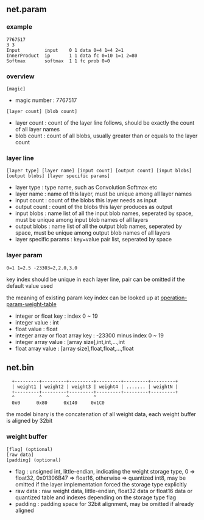 ## net.param
### example
```
7767517
3 3
Input         input    0 1 data 0=4 1=4 2=1
InnerProduct  ip       1 1 data fc 0=10 1=1 2=80
Softmax       softmax  1 1 fc prob 0=0
```
### overview
```
[magic]
```
* magic number : 7767517
```
[layer count] [blob count]
```
* layer count : count of the layer line follows, should be exactly the count of all layer names
* blob count : count of all blobs, usually greater than or equals to the layer count
### layer line
```
[layer type] [layer name] [input count] [output count] [input blobs] [output blobs] [layer specific params]
```
* layer type : type name, such as Convolution Softmax etc
* layer name : name of this layer, must be unique among all layer names
* input count : count of the blobs this layer needs as input
* output count : count of the blobs this layer produces as output
* input blobs : name list of all the input blob names, seperated by space, must be unique among input blob names of all layers
* output blobs : name list of all the output blob names, seperated by space, must be unique among output blob names of all layers
* layer specific params : key=value pair list, seperated by space
### layer param
```
0=1 1=2.5 -23303=2,2.0,3.0
```
key index should be unique in each layer line, pair can be omitted if the default value used

the meaning of existing param key index can be looked up at [operation-param-weight-table](operation-param-weight-table.md)

* integer or float key : index 0 ~ 19
* integer value : int
* float value : float
* integer array or float array key : -23300 minus index 0 ~ 19
* integer array value : [array size],int,int,...,int
* float array value : [array size],float,float,...,float

## net.bin
```
  +---------+---------+---------+---------+---------+---------+
  | weight1 | weight2 | weight3 | weight4 | ....... | weightN |
  +---------+---------+---------+---------+---------+---------+
  ^         ^         ^         ^
  0x0      0x80      0x140     0x1C0
```
the model binary is the concatenation of all weight data, each weight buffer is aligned by 32bit

### weight buffer
```
[flag] (optional)
[raw data]
[padding] (optional)
```
* flag : unsigned int,  little-endian, indicating the weight storage type, 0 => float32, 0x01306B47 => float16, otherwise => quantized int8, may be omitted if the layer implementation forced the storage type explicitly
* raw data : raw weight data, little-endian, float32 data or float16 data or quantized table and indexes depending on the storage type flag
* padding : padding space for 32bit alignment, may be omitted if already aligned
